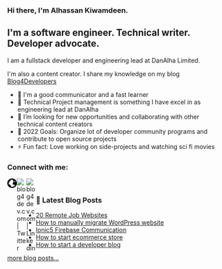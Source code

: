 ### Hi there, I'm Alhassan Kiwamdeen.

## I'm a software engineer. Technical writer. Developer advocate.

I am a fullstack developer and engineering lead at DanAlha Limited.

I'm also a content creator. I share my knowledge on my blog [Blog4Developers](https://www.blog4dev.com/)


- 🔭 I'm a good communicator and a fast learner
- 🌱 Technical Project management is something I have excel in as engineering lead at DanAlha 
- 👯 I’m looking for new opportunities and collaborating with other technical content creators
- 🥅 2022 Goals: Organize lot of developer community programs and contribute to open source projects
- ⚡ Fun fact: Love working on side-projects and watching sci fi movies

### Connect with me:

[<img align="left" alt="blog4dev.com" width="22px" src="https://raw.githubusercontent.com/iconic/open-iconic/master/svg/globe.svg" />](https://www.blog4dev.com/)
[<img align="left" alt="blog4dev.com | Twitter" width="22px" src="https://cdn.jsdelivr.net/npm/simple-icons@v3/icons/twitter.svg" />](https://twitter.com/akiwams)
[<img align="left" alt="blog4dev.com | LinkedIn" width="22px" src="https://cdn.jsdelivr.net/npm/simple-icons@v3/icons/linkedin.svg" />](https://www.linkedin.com/in/alhassan-kiwamdeen-56a144102/)
<br />

### 📕 Latest Blog Posts

- [20 Remote Job Websites](https://www.blog4dev.com/remote-jobs/)
- [How to manually migrate WordPress website](https://www.blog4dev.com/wordpress-migration/)
- [Ionic5 Firebase Communication](https://www.blog4dev.com/ionic-firebase-communication//)
- [How to start ecommerce store](https://www.blog4dev.com/how-to-start-ecommerce-store/)
- [How to start a developer blog](https://www.blog4dev.com/create-a-blog-with-wordpress/)         

[more blog posts...](https://www.blog4dev.com/)
